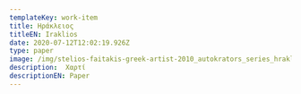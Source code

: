 ```yaml
---
templateKey: work-item
title: Ηράκλειος
titleEN: Iraklios
date: 2020-07-12T12:02:19.926Z
type: paper
image: /img/stelios-faitakis-greek-artist-2010_autokrators_series_hrakleios.jpg
description:  Χαρτί
descriptionEN: Paper
---
```

